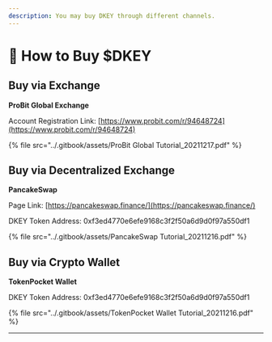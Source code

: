 ```yaml
---
description: You may buy DKEY through different channels.
---
```


# 🛒 How to Buy $DKEY

## Buy via Exchange

**ProBit Global Exchange**

Account Registration Link: [https://www.probit.com/r/94648724](https://www.probit.com/r/94648724)

{% file src="../.gitbook/assets/ProBit Global Tutorial_20211217.pdf" %}



## Buy via Decentralized Exchange

**PancakeSwap**

Page Link: [https://pancakeswap.finance/](https://pancakeswap.finance/)

DKEY Token Address: 0xf3ed4770e6efe9168c3f2f50a6d9d0f97a550df1

{% file src="../.gitbook/assets/PancakeSwap Tutorial_20211216.pdf" %}



## Buy via Crypto Wallet

**TokenPocket Wallet**

DKEY Token Address: 0xf3ed4770e6efe9168c3f2f50a6d9d0f97a550df1

{% file src="../.gitbook/assets/TokenPocket Wallet Tutorial_20211216.pdf" %}

****


